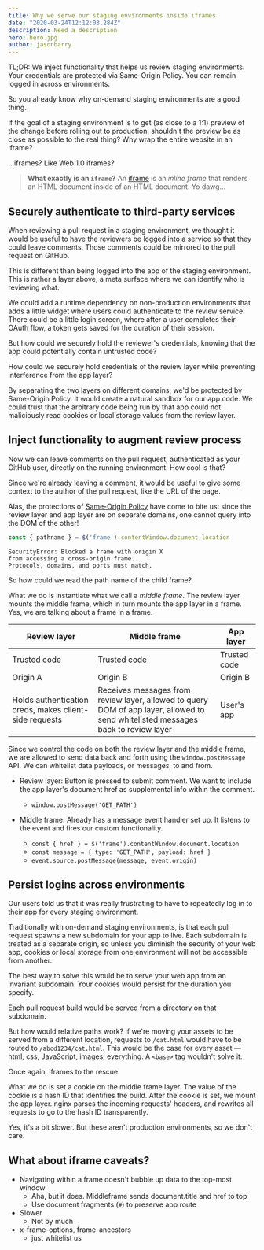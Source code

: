 ```yaml
---
title: Why we serve our staging environments inside iframes
date: "2020-03-24T12:12:03.284Z"
description: Need a description
hero: hero.jpg
author: jasonbarry
---
```


TL;DR: We inject functionality that helps us review staging environments. Your credentials are protected via Same-Origin Policy. You can remain logged in across environments.

So you already know why on-demand staging environments are a good thing. 

If the goal of a staging environment is to get (as close to a 1:1) preview of the change before rolling out to production, shouldn't the preview be as close as possible to the real thing? Why wrap the entire website in an iframe? 

...iframes? Like Web 1.0 iframes? 

> **What exactly is an `iframe`?** An [iframe](https://developer.mozilla.org/en-US/docs/Web/HTML/Element/iframe) is an *inline frame* that renders an HTML document inside of an HTML document. Yo dawg...

## Securely authenticate to third-party services

When reviewing a pull request in a staging environment, we thought it would be useful to have the reviewers be logged into a service so that they could leave comments. Those comments could be mirrored to the pull request on GitHub. 

This is different than being logged into the app of the staging environment. This is rather a layer above, a meta surface where we can identify who is reviewing what. 

We could add a runtime dependency on non-production environments that adds a little widget where users could authenticate to the review service. There could be a little login screen, where after a user completes their OAuth flow, a token gets saved for the duration of their session. 

But how could we securely hold the reviewer's credentials, knowing that the app could potentially contain untrusted code? 

How could we securely hold credentials of the review layer while preventing interference from the app layer? 

By separating the two layers on different domains, we'd be protected by Same-Origin Policy. It would create a natural sandbox for our app code. We could trust that the arbitrary code being run by that app could not maliciously read cookies or local storage values from the review layer. 

## Inject functionality to augment review process

Now we can leave comments on the pull request, authenticated as your GitHub user, directly on the running environment. How cool is that? 

Since we're already leaving a comment, it would be useful to give some context to the author of the pull request, like the URL of the page. 

Alas, the protections of [Same-Origin Policy](https://security.stackexchange.com/questions/8264/why-is-the-same-origin-policy-so-important) have come to bite us: since the review layer and app layer are on separate domains, one cannot query into the DOM of the other! 

```js
const { pathname } = $('frame').contentWindow.document.location
```
```
SecurityError: Blocked a frame with origin X 
from accessing a cross-origin frame. 
Protocols, domains, and ports must match.
```

So how could we read the path name of the child frame? 

What we do is instantiate what we call a *middle frame*. The review layer mounts the middle frame, which in turn mounts the app layer in a frame. Yes, we are talking about a frame in a frame.

**Review layer** | **Middle frame** | **App layer**
-------|----------|-------------
Trusted code | Trusted code | Trusted code
Origin A | Origin B | Origin B
Holds authentication creds, makes client-side requests | Receives messages from review layer, allowed to query DOM of app layer, allowed to send whitelisted messages back to review layer | User's app


Since we control the code on both the review layer and the middle frame, we are allowed to send data back and forth using the `window.postMessage` API. We can whitelist data payloads, or  messages, to and from.  

- Review layer: Button is pressed to submit comment. We want to include the app layer's document href as supplemental info within the comment.
  - `window.postMessage('GET_PATH')`

- Middle frame: Already has a message event handler set up. It listens to the event and fires our custom functionality.
  - `const { href } = $('frame').contentWindow.document.location`
  - `const message = { type: 'GET_PATH', payload: href }`
  - `event.source.postMessage(message, event.origin)`


## Persist logins across environments

Our users told us that it was really frustrating to have to repeatedly log in to their app for every staging environment. 

Traditionally with on-demand staging environments, is that each pull request spawns a new subdomain for your app to live. Each subdomain is treated as a separate origin, so unless you diminish the security of your web app, cookies or local storage from one environment will not be accessible from another. 

The best way to solve this would be to serve your web app from an invariant subdomain. Your cookies would persist for the duration you specify. 

Each pull request build would be served from a directory on that subdomain. 

But how would relative paths work? If we're moving your assets to be served from a different location, requests to `/cat.html` would have to be routed to `/abcd1234/cat.html`. This would be the case for every asset — html, css, JavaScript, images, everything. A `<base>` tag wouldn't solve it.

Once again, iframes to the rescue. 

What we do is set a cookie on the middle frame layer. The value of the cookie is a hash ID that identifies the build. After the cookie is set, we mount the app layer. nginx parses the incoming requests' headers, and rewrites all requests to go to the hash ID transparently. 

Yes, it's a bit slower. But these aren't production environments, so we don't care. 

## What about iframe caveats?

- Navigating within a frame doesn't bubble up data to the top-most window
  - Aha, but it does. Middleframe sends document.title and href to top
  - Use document fragments (`#`) to preserve app route
- Slower
  - Not by much
- x-frame-options, frame-ancestors
  - just whitelist us